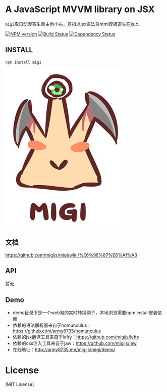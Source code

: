 # A JavaScript MVVM library on JSX

`migi`取自动漫寄生兽主角小右，意指以jsx语法将html模板寄生在js上。

[![NPM version](https://badge.fury.io/js/migi.png)](https://npmjs.org/package/migi)
[![Build Status](https://travis-ci.org/migijs/migi.svg?branch=master)](https://travis-ci.org/migijs/migi)
[![Dependency Status](https://david-dm.org/migijs/migi.png)](https://david-dm.org/migijs/migi)

## INSTALL
```
npm install migi
```

[![logo](https://raw.githubusercontent.com/migijs/migi/master/logo.jpg)](https://github.com/migijs/migi)

## 文档
https://github.com/migijs/migi/wiki/%E6%96%87%E6%A1%A3

## API
暂无

## Demo
* demo目录下是一个web端的实时转换例子，本地浏览需要npm install安装依赖
* 依赖的语法解析器来自于homunculus：https://github.com/army8735/homunculus
* 依赖的jsx翻译工具来自于lefty：https://github.com/migijs/lefty
* 依赖的css注入工具来自于jaw：https://github.com/migijs/jaw
* 在线地址：http://army8735.me/migijs/migi/demo/

# License
[MIT License]
